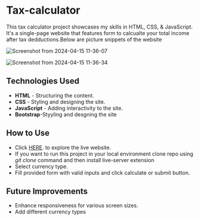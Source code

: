# Tax-calculator
This tax calculator project showcases my skills in HTML, CSS, & JavaScript. It's a single-page website that features   form to calcualte your total income after tax dedductions.Below are picture snippets of the website

![Screenshot from 2024-04-15 11-36-07](https://github.com/Ramanakunam16/Tax-calculator/assets/92236684/81bf18de-5669-4546-b818-3f24b885eb86)

![Screenshot from 2024-04-15 11-36-34](https://github.com/Ramanakunam16/Tax-calculator/assets/92236684/4969d0a6-52cc-4ed4-a069-523b838e832f)

## Technologies Used

- **HTML** - Structuring the content.
- **CSS** - Styling and designing the site.
- **JavaScript** - Adding interactivity to the site.
- **Bootstrap**-Styyling and desgning the site

## How to Use

- Click [HERE](https://newtaxcalculator.netlify.app/). to explore the live website.
- If you want to run this project in your local environment clone repo using *git clone* command and then install live-server extension
- Select currency type.
- Fill provided form with valid inputs and click calculate or submit button.
  
## Future Improvements

- Enhance responsiveness for various screen sizes.
- Add different currency types
